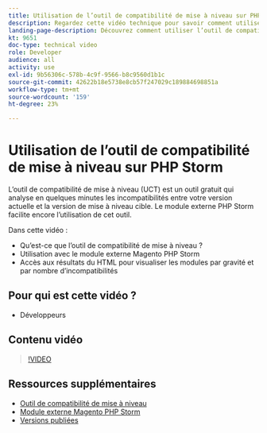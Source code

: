 ```yaml
---
title: Utilisation de l’outil de compatibilité de mise à niveau sur PHP Storm
description: Regardez cette vidéo technique pour savoir comment utiliser l’outil de compatibilité de mise à niveau avec le plug-in PHP Storm.
landing-page-description: Découvrez comment utiliser l’outil de compatibilité de mise à niveau avec le plug-in PHP Storm afin de faciliter l’identification et la résolution des incompatibilités.
kt: 9651
doc-type: technical video
role: Developer
audience: all
activity: use
exl-id: 9b56306c-578b-4c9f-9566-b8c9560d1b1c
source-git-commit: 42622b18e5738e8cb57f247029c189884698851a
workflow-type: tm+mt
source-wordcount: '159'
ht-degree: 23%

---
```


# Utilisation de l’outil de compatibilité de mise à niveau sur PHP Storm

L’outil de compatibilité de mise à niveau (UCT) est un outil gratuit qui analyse en quelques minutes les incompatibilités entre votre version actuelle et la version de mise à niveau cible. Le module externe PHP Storm facilite encore l’utilisation de cet outil.

Dans cette vidéo :

- Qu’est-ce que l’outil de compatibilité de mise à niveau ?
- Utilisation avec le module externe Magento PHP Storm
- Accès aux résultats du HTML pour visualiser les modules par gravité et par nombre d’incompatibilités

## Pour qui est cette vidéo ?

- Développeurs

## Contenu vidéo

>[!VIDEO](https://video.tv.adobe.com/v/340150?quality=12&learn=on)

## Ressources supplémentaires

- [Outil de compatibilité de mise à niveau](https://experienceleague.adobe.com/docs/commerce-operations/upgrade-guide/upgrade-compatibility-tool/overview.html)
- [Module externe Magento PHP Storm](https://plugins.jetbrains.com/plugin/8024-magento-phpstorm)
- [Versions publiées](https://devdocs.magento.com/release/released-versions.html)
